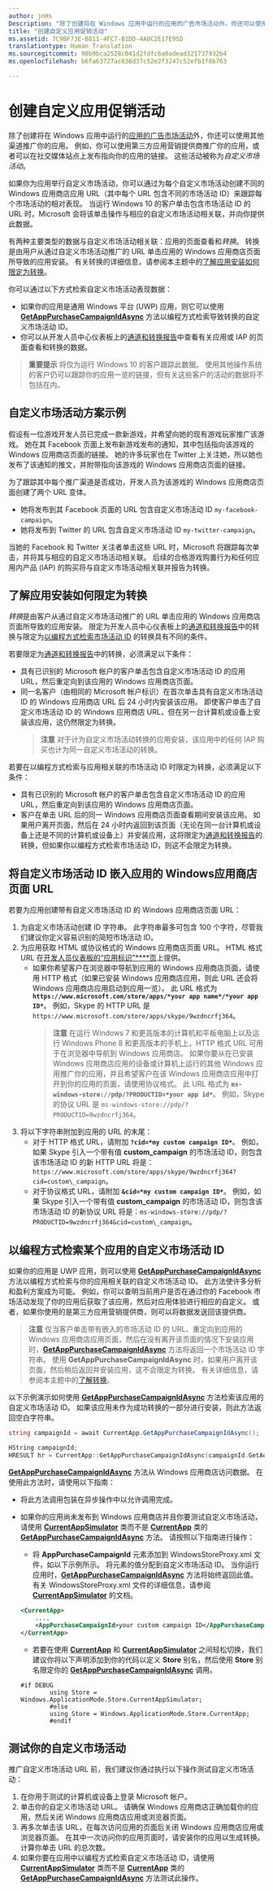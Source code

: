 ```yaml
---
author: jnHs
Description: "除了创建将在 Windows 应用中运行的应用的广告市场活动外，你还可以使用其他渠道推广你的应用。"
title: "创建自定义应用促销活动"
ms.assetid: 7C9BF73E-B811-4FC7-B1DD-4A0C2E17E95D
translationtype: Human Translation
ms.sourcegitcommit: 98b9bca2528c041d2fdfc6a0adead321737932b4
ms.openlocfilehash: b6fa63727ac636d37c52e2f3247c52efb1f8b763

---
```


# 创建自定义应用促销活动



除了创建将在 Windows 应用中运行的[应用的广告市场活动](create-an-ad-campaign-for-your-app.md)外，你还可以使用其他渠道推广你的应用。 例如，你可以使用第三方应用营销提供商推广你的应用，或者可以在社交媒体站点上发布指向你的应用的链接。 这些活动被称为*自定义市场活动*。

如果你为应用举行自定义市场活动，你可以通过为每个自定义市场活动创建不同的 Windows 应用商店应用 URL（其中每个 URL 包含不同的市场活动 ID）来跟踪每个市场活动的相对表现。 当运行 Windows 10 的客户单击包含市场活动 ID 的 URL 时，Microsoft 会将该单击操作与相应的自定义市场活动相关联，并向你提供此数据。

有两种主要类型的数据与自定义市场活动相关联：应用的页面查看和*转换*。 转换是由用户从通过自定义市场活动推广的 URL 单击应用的 Windows 应用商店页面所导致的应用安装。 有关转换的详细信息，请参阅本主题中的[了解应用安装如何限定为转换](#understanding-how-app-installs-qualify-as-conversions)。

你可以通过以下方式检索自定义市场活动表现数据：

-   如果你的应用是通用 Windows 平台 (UWP) 应用，则它可以使用 [**GetAppPurchaseCampaignIdAsync**](https://msdn.microsoft.com/library/windows/apps/mt186445) 方法以编程方式检索导致转换的自定义市场活动 ID。
-   你可以从开发人员中心仪表板上的[通道和转换报告](channels-and-conversions-report.md)中查看有关应用或 IAP 的页面查看和转换的数据。

> **重要提示** 将仅为运行 Windows 10 的客户跟踪此数据。 使用其他操作系统的客户仍可以跟踪你的应用一览的链接，但有关这些客户的活动的数据将不包括在内。

 

## 自定义市场活动方案示例


假设有一位游戏开发人员已完成一款新游戏，并希望向她的现有游戏玩家推广该游戏。 她在其 Facebook 页面上发布新游戏发布的通知，其中包括指向该游戏的 Windows 应用商店页面的链接。 她的许多玩家也在 Twitter 上关注她，所以她也发布了该通知的推文，并附带指向该游戏的 Windows 应用商店页面的链接。

为了跟踪其中每个推广渠道是否成功，开发人员为该游戏的 Windows 应用商店页面创建了两个 URL 变体。

-   她将发布到其 Facebook 页面的 URL 包含自定义市场活动 ID `my-facebook-campaign`。
-   她将发布到 Twitter 的 URL 包含自定义市场活动 ID `my-twitter-campaign`。

当她的 Facebook 和 Twitter 关注者单击这些 URL 时，Microsoft 将跟踪每次单击，并将其与相应的自定义市场活动相关联。 后续的合格游戏购置行为和任何应用内产品 (IAP) 的购买将与自定义市场活动相关联并报告为转换。

## 了解应用安装如何限定为转换


*转换*是由客户从通过自定义市场活动推广的 URL 单击应用的 Windows 应用商店页面所导致的应用安装。 限定为开发人员中心仪表板上的[通道和转换报告](channels-and-conversions-report.md)中的转换与限定为[以编程方式检索市场活动 ID](#programmatically) 的转换具有不同的条件。

若要限定为[通道和转换报告](channels-and-conversions-report.md)中的转换，必须满足以下条件：

-   具有已识别的 Microsoft 帐户的客户单击包含自定义市场活动 ID 的应用 URL，然后重定向到该应用的 Windows 应用商店页面。
-   同一名客户（由相同的 Microsoft 帐户标识）在首次单击具有自定义市场活动 ID 的 Windows 应用商店 URL 后 24 小时内安装该应用。 即使客户单击了自定义市场活动 ID 的 Windows 应用商店 URL，但在另一台计算机或设备上安装该应用，这仍然限定为转换。
    > **注意** 对于计为自定义市场活动转换的应用安装，该应用中的任何 IAP 购买也计为同一自定义市场活动的转换。

     

若要在以编程方式检索与应用相关联的市场活动 ID 时限定为转换，必须满足以下条件：

-   具有已识别的 Microsoft 帐户的客户单击包含自定义市场活动 ID 的应用 URL，然后重定向到该应用的 Windows 应用商店页面。
-   客户在单击 URL 后的同一 Windows 应用商店页面查看期间安装该应用。 如果用户离开页面，然后在 24 小时内返回到该页面（无论在同一台计算机或设备上还是不同的计算机或设备上）并安装应用，这将限定为[通道和转换报告](channels-and-conversions-report.md)的转换，但如果你以编程方式检索市场活动 ID，则这不会限定为转换。

## 将自定义市场活动 ID 嵌入应用的 Windows应用商店页面 URL


若要为应用创建带有自定义市场活动 ID 的 Windows 应用商店页面 URL：

1.  为自定义市场活动创建 ID 字符串。 此字符串最多可包含 100 个字符，尽管我们建议你定义容易识别的简短市场活动 ID。
2.  为应用获取 HTML 或协议格式的 Windows 应用商店页面 URL。 HTML 格式 URL 在[开发人员仪表板的“应用标识”****页](link-to-your-app.md)上提供。
    -   如果你希望客户在浏览器中导航到应用的 Windows 应用商店页面，请使用 HTTP 格式（如果已安装 Windows 应用商店应用，则此 URL 还会将 Windows 应用商店应用启动到应用一览）。 此 URL 格式为 **`https://www.microsoft.com/store/apps/*your app name*/*your app ID*`**。 例如，Skype 的 HTTP URL 是 `https://www.microsoft.com/store/apps/skype/9wzdncrfj364`。
        > **注意** 在运行 Windows 7 和更高版本的计算机和平板电脑上以及运行 Windows Phone 8 和更高版本的手机上，HTTP 格式 URL 可用于在浏览器中导航到 Windows 应用商店。
如果你要从在已安装 Windows 应用商店应用的设备或计算机上运行的其他 Windows 应用推广你的应用，并且希望客户在该 Windows 应用商店应用中打开到你的应用的页面，请使用协议格式。 此 URL 格式为 **`ms-windows-store://pdp/?PRODUCTID=*your app id*`**。 例如，Skype 的协议 URL 是 `ms-windows-store://pdp/?PRODUCTID=9wzdncrfj364`。
3.  将以下字符串附加到应用的 URL 的末尾：
    -   对于 HTTP 格式 URL，请附加 **`?cid=*my custom campaign ID*`**。 例如，如果 Skype 引入一个带有值 **custom\_campaign** 的市场活动 ID，则包含该市场活动 ID 的新 HTTP URL 将是：`https://www.microsoft.com/store/apps/skype/9wzdncrfj364?cid=custom\_campaign`。
    -   对于协议格式 URL，请附加 **`&cid=*my custom campaign ID*`**。 例如，如果 Skype 引入一个带有值 **custom\_campaign** 的市场活动 ID，则包含该市场活动 ID 的新协议 URL 将是：`ms-windows-store://pdp/?PRODUCTID=9wzdncrfj364&cid=custom\_campaign`。

## 以编程方式检索某个应用的自定义市场活动 ID


如果你的应用是 UWP 应用，则可以使用 [**GetAppPurchaseCampaignIdAsync**](https://msdn.microsoft.com/library/windows/apps/mt186445) 方法以编程方式检索与你的应用相关联的自定义市场活动 ID。 此方法使许多分析和盈利方案成为可能。 例如，你可以查明当前用户是否在通过你的 Facebook 市场活动发现了你的应用后获取了该应用，然后对应用体验进行相应的自定义。 或者，如果你使用的是第三方应用营销提供商，则可以将数据发送回该提供商。

> **注意** 仅当客户单击带有嵌入的市场活动 ID 的 URL、重定向到应用的 Windows 应用商店应用页面，然后在没有离开该页面的情况下安装应用时，[**GetAppPurchaseCampaignIdAsync**](https://msdn.microsoft.com/library/windows/apps/mt186445) 方法将返回一个市场活动 ID 字符串。 使用 **GetAppPurchaseCampaignIdAsync** 时，如果用户离开该页面，然后稍后返回并安装应用，这不会限定为转换。 有关详细信息，请参阅本主题中的[了解转换](#conversions)。

 

以下示例演示如何使用 [**GetAppPurchaseCampaignIdAsync**](https://msdn.microsoft.com/library/windows/apps/mt186445) 方法检索该应用的自定义市场活动 ID。 如果该应用未作为成功转换的一部分进行安装，则此方法返回空白字符串。

``` csharp
string campaignId = await CurrentApp.GetAppPurchaseCampaignIdAsync();
```

``` cpp
HString campaignId;
HRESULT hr = CurrentApp::GetAppPurchaseCampaignIdAsync(campaignId.GetAddressOf());
```

[**GetAppPurchaseCampaignIdAsync**](https://msdn.microsoft.com/library/windows/apps/mt186445) 方法从 Windows 应用商店访问数据。 在使用此方法时，请使用以下指南：

-   将此方法调用包装在异步操作中以允许调用完成。
-   如果你的应用尚未发布到 Windows 应用商店并且你要测试自定义市场活动，请使用 [**CurrentAppSimulator**](https://msdn.microsoft.com/library/windows/apps/hh779766) 类而不是 [**CurrentApp**](https://msdn.microsoft.com/library/windows/apps/hh779765) 类的 [**GetAppPurchaseCampaignIdAsync**](https://msdn.microsoft.com/library/windows/apps/mt187034) 方法。 请按照以下指南进行操作：
    -   将 **AppPurchaseCampaignId** 元素添加到 WindowsStoreProxy.xml 文件，如以下示例所示。 将元素的值分配到自定义市场活动 ID。 当你运行应用时，[**GetAppPurchaseCampaignIdAsync**](https://msdn.microsoft.com/library/windows/apps/mt187034) 方法将始终返回此值。 有关 WindowsStoreProxy.xml 文件的详细信息，请参阅 [**CurrentAppSimulator**](https://msdn.microsoft.com/library/windows/apps/hh779766) 的文档。

    ```        XML
    <CurrentApp>
        ....
        <AppPurchaseCampaignId>your custom campaign ID</AppPurchaseCampaignId>
    </CurrentApp>
    ```
    
    -   若要在使用 [**CurrentApp**](https://msdn.microsoft.com/library/windows/apps/hh779765) 和 [**CurrentAppSimulator**](https://msdn.microsoft.com/library/windows/apps/hh779766) 之间轻松切换，我们建议你将以下声明添加到你的代码以定义 **Store** 别名，然后使用 **Store** 别名限定你的 [**GetAppPurchaseCampaignIdAsync**](https://msdn.microsoft.com/library/windows/apps/mt187034) 调用。

    ```        CSharp
    #if DEBUG
            using Store = Windows.ApplicationMode.Store.CurrentAppSimulator;
            #else
            using Store = Windows.ApplicationMode.Store.CurrentApp;
            #endif   
    ```

## 测试你的自定义市场活动


推广自定义市场活动 URL 前，我们建议你通过执行以下操作测试自定义市场活动：

1.  在你用于测试的计算机或设备上登录 Microsoft 帐户。
2.  单击你的自定义市场活动 URL。 请确保 Windows 应用商店正确加载你的应用，然后关闭 Windows 应用商店应用或浏览器页面。
3.  再多次单击该 URL，在每次访问应用的页面后关闭 Windows 应用商店应用或浏览器页面。 在其中一次访问你的应用页面时，请安装你的应用以生成转换。 计算你单击 URL 的总次数。
4.  如果你要在应用中以编程方式检索自定义市场活动 ID，请使用 [**CurrentAppSimulator**](https://msdn.microsoft.com/library/windows/apps/hh779766) 类而不是 [**CurrentApp**](https://msdn.microsoft.com/library/windows/apps/hh779765) 类的 [**GetAppPurchaseCampaignIdAsync**](https://msdn.microsoft.com/library/windows/apps/mt187034) 方法测试此操作。

 

 







<!--HONumber=Jun16_HO4-->


